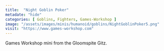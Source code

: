 ```yaml
---
title:  "Night Goblin Poker"
metadate: "hide"
categories: [ Goblins, Fighters, Games-Workshop ]
image: "/assets/images/minis/humanoid/goblins/NightGoblinPoker5.png"
visit: "https://www.games-workshop.com"
---
```

Games Workshop mini from the Gloomspite Gitz.